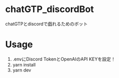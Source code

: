 # chatGTP_discordBot
chatGTPとdiscordで戯れるためのボット

# Usage
1. .envにDiscord TokenとOpenAIのAPI KEYを設定！
1. yarn install
1. yarn dev
